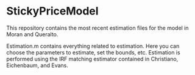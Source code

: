 # StickyPriceModel

This repository contains the most recent estimation files for the model in Moran and Queralto. 

Estimation.m contains everything related to estimation. Here you can choose the parameters to estimate, set the bounds, etc. Estimation is performed using the IRF matching estimator contained in Christiano, Eichenbaum, and Evans.
